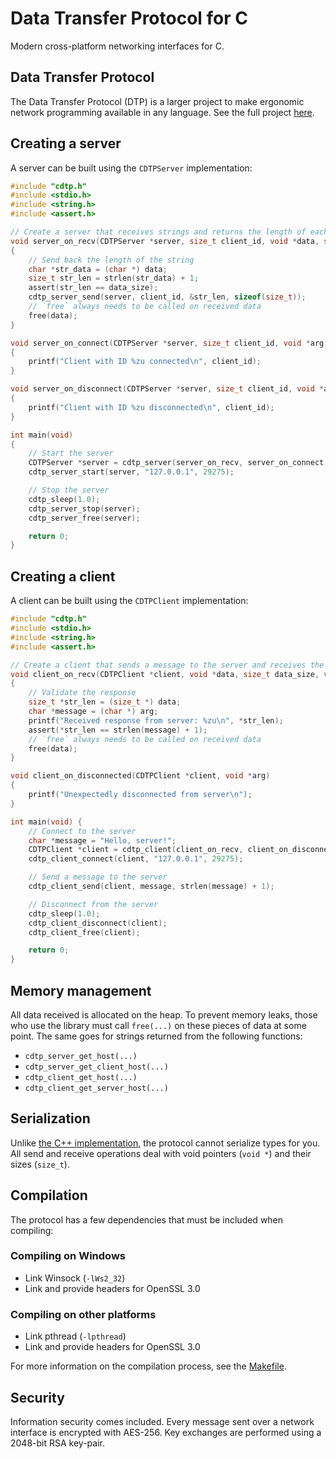 # Data Transfer Protocol for C

Modern cross-platform networking interfaces for C.

## Data Transfer Protocol

The Data Transfer Protocol (DTP) is a larger project to make ergonomic network programming available in any language.
See the full project [here](https://wkhallen.com/dtp/).

## Creating a server

A server can be built using the `CDTPServer` implementation:

```c
#include "cdtp.h"
#include <stdio.h>
#include <string.h>
#include <assert.h>

// Create a server that receives strings and returns the length of each string
void server_on_recv(CDTPServer *server, size_t client_id, void *data, size_t data_size, void *arg)
{
    // Send back the length of the string
    char *str_data = (char *) data;
    size_t str_len = strlen(str_data) + 1;
    assert(str_len == data_size);
    cdtp_server_send(server, client_id, &str_len, sizeof(size_t));
    // `free` always needs to be called on received data
    free(data);
}

void server_on_connect(CDTPServer *server, size_t client_id, void *arg)
{
    printf("Client with ID %zu connected\n", client_id);
}

void server_on_disconnect(CDTPServer *server, size_t client_id, void *arg)
{
    printf("Client with ID %zu disconnected\n", client_id);
}

int main(void)
{
    // Start the server
    CDTPServer *server = cdtp_server(server_on_recv, server_on_connect, server_on_disconnect, NULL, NULL, NULL);
    cdtp_server_start(server, "127.0.0.1", 29275);

    // Stop the server
    cdtp_sleep(1.0);
    cdtp_server_stop(server);
    cdtp_server_free(server);

    return 0;
}
```

## Creating a client

A client can be built using the `CDTPClient` implementation:

```c
#include "cdtp.h"
#include <stdio.h>
#include <string.h>
#include <assert.h>

// Create a client that sends a message to the server and receives the length of the message
void client_on_recv(CDTPClient *client, void *data, size_t data_size, void *arg)
{
    // Validate the response
    size_t *str_len = (size_t *) data;
    char *message = (char *) arg;
    printf("Received response from server: %zu\n", *str_len);
    assert(*str_len == strlen(message) + 1);
    // `free` always needs to be called on received data
    free(data);
}

void client_on_disconnected(CDTPClient *client, void *arg)
{
    printf("Unexpectedly disconnected from server\n");
}

int main(void) {
    // Connect to the server
    char *message = "Hello, server!";
    CDTPClient *client = cdtp_client(client_on_recv, client_on_disconnected, message, NULL);
    cdtp_client_connect(client, "127.0.0.1", 29275);

    // Send a message to the server
    cdtp_client_send(client, message, strlen(message) + 1);

    // Disconnect from the server
    cdtp_sleep(1.0);
    cdtp_client_disconnect(client);
    cdtp_client_free(client);

    return 0;
}
```

## Memory management

All data received is allocated on the heap. To prevent memory leaks, those who use the library must call `free(...)` on
these pieces of data at some point. The same goes for strings returned from the following functions:

- `cdtp_server_get_host(...)`
- `cdtp_server_get_client_host(...)`
- `cdtp_client_get_host(...)`
- `cdtp_client_get_server_host(...)`

## Serialization

Unlike [the C++ implementation](https://github.com/WKHAllen/cppdtp), the protocol cannot serialize types for you. All
send and receive operations deal with void pointers (`void *`) and their sizes (`size_t`).

## Compilation

The protocol has a few dependencies that must be included when compiling:

### Compiling on Windows

- Link Winsock (`-lWs2_32`)
- Link and provide headers for OpenSSL 3.0

### Compiling on other platforms

- Link pthread (`-lpthread`)
- Link and provide headers for OpenSSL 3.0

For more information on the compilation process, see the [Makefile](Makefile).

## Security

Information security comes included. Every message sent over a network interface is encrypted with AES-256. Key
exchanges are performed using a 2048-bit RSA key-pair.
